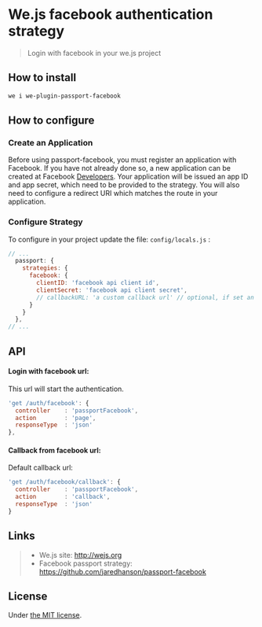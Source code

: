 # We.js facebook authentication strategy

> Login with facebook in your we.js project

## How to install

```sh
we i we-plugin-passport-facebook
```

## How to configure

### Create an Application

Before using passport-facebook, you must register an application with Facebook. If you have not already done so, a new application can be created at Facebook [Developers](https://developers.facebook.com/). Your application will be issued an app ID and app secret, which need to be provided to the strategy. You will also need to configure a redirect URI which matches the route in your application.

### Configure Strategy

To configure in your project update the file: `config/locals.js` :

```js
// ...
  passport: {
    strategies: {
      facebook: {
        clientID: 'facebook api client id',
        clientSecret: 'facebook api client secret',
        // callbackURL: 'a custom callback url' // optional, if set an root url add / in end ot it
      }
    }
  },
// ...
```

## API

#### Login with facebook url:

This url will start the authentication.
```js
'get /auth/facebook': {
  controller    : 'passportFacebook',
  action        : 'page',
  responseType  : 'json'
},
```

#### Callback from facebook url:

Default callback url:

```js
'get /auth/facebook/callback': {
  controller    : 'passportFacebook',
  action        : 'callback',
  responseType  : 'json'
}
```

## Links

> * We.js site: http://wejs.org
> * Facebook passport strategy: https://github.com/jaredhanson/passport-facebook

## License

Under [the MIT license](https://github.com/wejs/we/blob/master/LICENSE.md).
